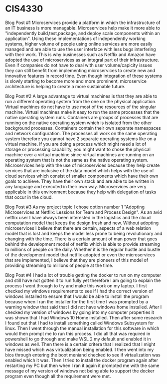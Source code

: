 # CIS4330
Blog Post #1
Microservices provide a platform in which the infrastructure of an IT business is more managable. Microservices help make it more able to "independently build,test,package, and deploy scale components within an application". Using these implementations of independently working systems, higher volume of people using online services are more easily managed and are able to use the user interface with less bugs interfering with their work. This is why businesses such as Netflix and Amazon have adopted the use of microservices as an integral part of their infrastructure. Even if companies do not have to deal with user volume/capicity issues they can still benefit from implementing microservices to create new and innovative features in record time. Even though integration of these systems is slowly starting to become more and more prominent, microservice architecture is helping to create a more sustainable future. 

Blog Post #2
A large advantage to virtual machines is that they are able to run a different operating system from the one on the physical application. Virtual machines do not have to use most of the resources of the singular machine. Virtual machines make it easy to run the same processes that the native operating system runs. Containers are groups of processes that are running on the native operating system which is isolated from the other background processes. Containers contain their own separate namespaces and network configuration. The processes all work on the same operating system therefore you cannot have 2 separate operating systems like on a virtual machine. If you are doing a process which might need a lot of storage or processing capability, you might want to chose the physical machine over a virtual machine since virtual machines are running on an operating system that is not the same as the native operating system.
Microservices help with the use of microservices because they help create services that are inclusive of the data model which helps with the use of cloud services which consist of smaller components which have their own goals to achieve. They have their own stack and are able to be written in any language and executed in their own way. Microservices are very applicable in this environment because they help with delegation of tasks that occur in the cloud.


Blog Post #3
As my project topic I chose option number 1 "Adopting Microservices at Netflix: Lessions for Team and Process Design". As an avid netflix user I have always been interested in the logistics and the cloud computation model that keeps the design fresh and new. Without adopting microservices I believe that there are certain, aspects of a web relation model that is lost and keeps the model less prone to being revolutionary and changing with the time. There is a certain amount of man power that goes behind the development model of netflix which is able to provide streaming to millions of people on the daily. Whether it is the regular hustle and bustle of the development model that netflix adopted or even the microservices that are implemented, I believe that they are pioneers of this model of providing streaming to millions of people at the time. 

Blog Post #4
I had a lot of trouble getting the docker to run on my computer and still have not gotten it to run fully yet therefore I am going to explain the process I went through to try and make this work on my laptop. I first checked my windows requirements to see if I had the correct version of windows installed to ensure that I would be able to install the program because when I ran the installer for the first time I was prompted by a warning window that said that I did not have windows home installed. After I checked my version of windows by going into my computer properties it was shown that I had Windows 10 Home installed. Then after some research I found out that I had to install something called Windows Subsystem for linux. Then I went through the manual installation for this software in which would then prompt me to run this process. I did all that was required in powershell to go through and make WSL 2 my default and enabled it in windows as well. Then there is a certain critera that I realized that I might have missed which was virtualization being enabled. I then went into my bios through entering the boot meniand checked to see if virtaulization was enabled which it was. Then I tried to install the docker program again after restarting my PC but then when I ran it again it prompted me with the same message of my version of windows not being able to support the docker program even though all the requirement were met. 
